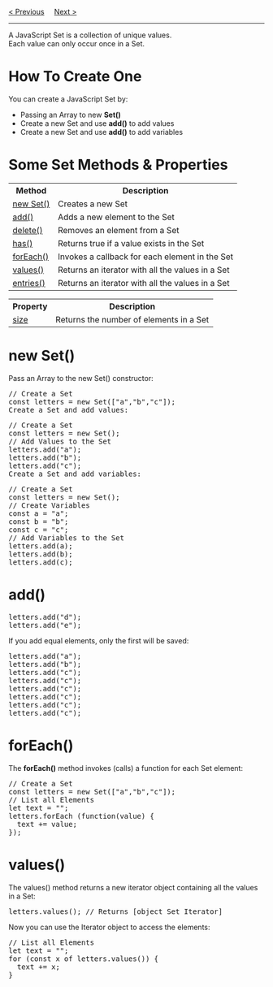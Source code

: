 <a href="/JS/Iterables.md">&lt; Previous</a>
&nbsp;&nbsp;&nbsp;
<a href="/JS/Maps.md">Next &gt;</a>
<hr>
A JavaScript Set is a collection of unique values.
<br>
Each value can only occur once in a Set.
<h1>How To Create One</h1>
You can create a JavaScript Set by:
<ul>
  <li>Passing an Array to new <b>Set()</b></li>
  <li>Create a new Set and use <b>add()</b> to add values</li>
  <li>Create a new Set and use <b>add()</b> to add variables</li>
</ul>
<h1>Some Set Methods & Properties</h1>
<table class="ws-table-all notranslate">
  <tr>
    <th>Method</th>
    <th>Description</th>
  </tr>
  <tr>
    <td><a href="#new-Set">new Set()</a></td>
    <td>Creates a new Set</td>
  </tr>
  <tr>
    <td><a href="#add">add()</a></td>
    <td>Adds a new element to the Set</td>
  </tr>
  <tr>
    <td><a href="Maps.md#delete">delete()</a></td>
    <td>Removes an element from a Set</td>
  </tr>
  <tr>
    <td><a href="Maps.md#has">has()</a></td>
    <td>Returns true if a value exists in the Set</td>
  </tr>
  <tr>
    <td><a href="#forEach">forEach()</a></td>
    <td>Invokes a callback for each element in the Set</td>
  </tr>
  <tr>
    <td><a href="#values">values()</a></td>
    <td>Returns an iterator with all the values in a Set</td>
  </tr>
  <tr>
    <td><a href="Maps.md#entries">entries()</a></td>
    <td>Returns an iterator with all the values in a Set</td>
  </tr>
</table>
<table class="ws-table-all notranslate">
  <tr>
    <th>Property</th>
    <th>Description</th>
  </tr>
  <tr>
    <td><a href="/JS/Maps.md#size">size</a></td>
    <td>Returns the number of elements in a Set</td>
  </tr>
</table>
<h1>new Set()</h1>
Pass an Array to the new Set() constructor:
<pre>
// Create a Set
const letters = new Set(["a","b","c"]);
Create a Set and add values:
</pre>
<pre>
// Create a Set
const letters = new Set();
// Add Values to the Set
letters.add("a");
letters.add("b");
letters.add("c");
Create a Set and add variables:
</pre>
<pre>
// Create a Set
const letters = new Set();
// Create Variables
const a = "a";
const b = "b";
const c = "c";
// Add Variables to the Set
letters.add(a);
letters.add(b);
letters.add(c);
</pre>
<h1>add()</h1>
<pre>
letters.add("d");
letters.add("e");
</pre>
If you add equal elements, only the first will be saved:
<pre>
letters.add("a");
letters.add("b");
letters.add("c");
letters.add("c");
letters.add("c");
letters.add("c");
letters.add("c");
letters.add("c");
</pre>
<h1>forEach()</h1>
The <b>forEach()</b> method invokes (calls) a function for each Set element:
<pre>
// Create a Set
const letters = new Set(["a","b","c"]);
// List all Elements
let text = "";
letters.forEach (function(value) {
  text += value;
});
</pre>
<h1>values()</h1>
The values() method returns a new iterator object containing all the values in a Set:
<pre>letters.values(); // Returns [object Set Iterator]</pre>
Now you can use the Iterator object to access the elements:
<pre>
// List all Elements
let text = "";
for (const x of letters.values()) {
  text += x;
}
</pre>
